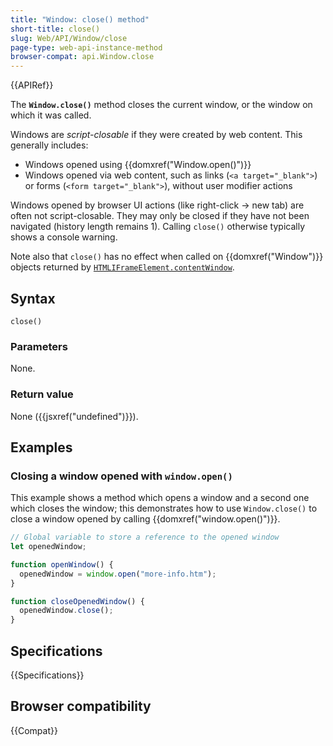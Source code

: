 ```yaml
---
title: "Window: close() method"
short-title: close()
slug: Web/API/Window/close
page-type: web-api-instance-method
browser-compat: api.Window.close
---
```


{{APIRef}}

The **`Window.close()`** method closes the current window, or
the window on which it was called.

Windows are _script-closable_ if they were created by web content. This generally includes:

- Windows opened using {{domxref("Window.open()")}}
- Windows opened via web content, such as links (`<a target="_blank">`) or forms (`<form target="_blank">`), without user modifier actions

Windows opened by browser UI actions (like right-click → new tab) are often not script-closable. They may only be closed if they have not been navigated (history length remains 1). Calling `close()` otherwise typically shows a console warning.

Note also that `close()` has no effect when called on {{domxref("Window")}}
objects returned by
[`HTMLIFrameElement.contentWindow`](/en-US/docs/Web/API/HTMLIFrameElement/contentWindow).

## Syntax

```js-nolint
close()
```

### Parameters

None.

### Return value

None ({{jsxref("undefined")}}).

## Examples

### Closing a window opened with `window.open()`

This example shows a method which opens a window and a second one which closes the
window; this demonstrates how to use `Window.close()` to close a window
opened by calling {{domxref("window.open()")}}.

```js
// Global variable to store a reference to the opened window
let openedWindow;

function openWindow() {
  openedWindow = window.open("more-info.htm");
}

function closeOpenedWindow() {
  openedWindow.close();
}
```

## Specifications

{{Specifications}}

## Browser compatibility

{{Compat}}
